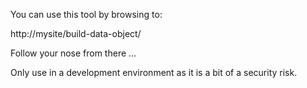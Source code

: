 You can use this tool by browsing to:

http://mysite/build-data-object/

Follow your nose from there ...

Only use in a development environment as it is a bit of a security risk. 
